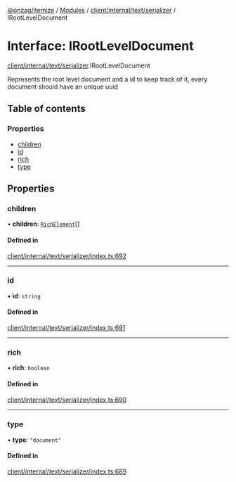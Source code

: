 [@onzag/itemize](../README.md) / [Modules](../modules.md) / [client/internal/text/serializer](../modules/client_internal_text_serializer.md) / IRootLevelDocument

# Interface: IRootLevelDocument

[client/internal/text/serializer](../modules/client_internal_text_serializer.md).IRootLevelDocument

Represents the root level document and a id
to keep track of it, every document should have
an unique uuid

## Table of contents

### Properties

- [children](client_internal_text_serializer.IRootLevelDocument.md#children)
- [id](client_internal_text_serializer.IRootLevelDocument.md#id)
- [rich](client_internal_text_serializer.IRootLevelDocument.md#rich)
- [type](client_internal_text_serializer.IRootLevelDocument.md#type)

## Properties

### children

• **children**: [`RichElement`](../modules/client_internal_text_serializer.md#richelement)[]

#### Defined in

[client/internal/text/serializer/index.ts:692](https://github.com/onzag/itemize/blob/f2db74a5/client/internal/text/serializer/index.ts#L692)

___

### id

• **id**: `string`

#### Defined in

[client/internal/text/serializer/index.ts:691](https://github.com/onzag/itemize/blob/f2db74a5/client/internal/text/serializer/index.ts#L691)

___

### rich

• **rich**: `boolean`

#### Defined in

[client/internal/text/serializer/index.ts:690](https://github.com/onzag/itemize/blob/f2db74a5/client/internal/text/serializer/index.ts#L690)

___

### type

• **type**: ``"document"``

#### Defined in

[client/internal/text/serializer/index.ts:689](https://github.com/onzag/itemize/blob/f2db74a5/client/internal/text/serializer/index.ts#L689)
